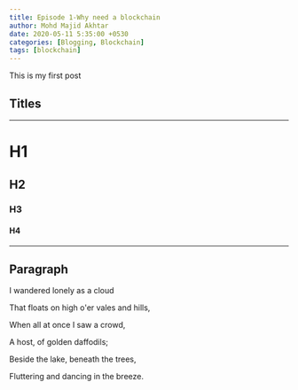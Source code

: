 ```yaml
---
title: Episode 1-Why need a blockchain
author: Mohd Majid Akhtar
date: 2020-05-11 5:35:00 +0530
categories: [Blogging, Blockchain]
tags: [blockchain]
---
```


This is my first post

## Titles

***
# H1

<h2 data-toc-skip>H2</h2>

<h3 data-toc-skip>H3</h3>

#### H4

***

## Paragraph

I wandered lonely as a cloud

That floats on high o'er vales and hills,

When all at once I saw a crowd,

A host, of golden daffodils;

Beside the lake, beneath the trees,

Fluttering and dancing in the breeze.